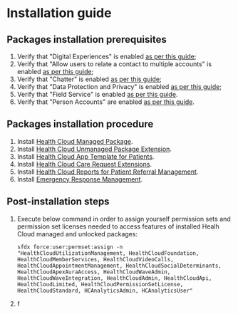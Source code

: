 # Installation guide

## Packages installation prerequisites
1. Verify that "Digital Experiences" is enabled [as per this guide](https://help.salesforce.com/s/articleView?id=sf.networks_enable.htm&language=en_US);
2. Verify that "Allow users to relate a contact to multiple accounts" is enabled [as per this guide](https://help.salesforce.com/s/articleView?id=sf.enable_shared_contacts.htm&type=5);
3. Verify that "Chatter" is enabled [as per this guide](https://help.salesforce.com/s/articleView?id=sf.enable_chatter_settings.htm&type=5);
4. Verify that "Data Protection and Privacy" is enabled [as per this guide](https://help.salesforce.com/s/articleView?id=sf.admin_make_data_protection_details_available_in_records.htm&type=5);
5. Verify that "Field Service" is enabled [as per this guide](https://help.salesforce.com/s/articleView?id=sf.fs_enable.htm&type=5).
6. Verify that "Person Accounts" are enabled [as per this guide](https://help.salesforce.com/s/articleView?id=sf.emergency_response_admin_enable_person_accounts.htm&type=5).

## Packages installation procedure
1. Install [Health Cloud Managed Package](https://carebarriers-dev-ed.lightning.force.com/packagingSetupUI/ipLanding.app?apvId=04t4W000002kbyV).
2. Install [Health Cloud Unmanaged Package Extension](http://industries.force.com/healthcloudextension).
3. Install [Health Cloud App Template for Patients](http://industries.force.com/healthcloudextensionpatientapp).
4. Install [Health Cloud Care Request Extensions](http://industries.force.com/healthcloudextensioncarerequest).
5. Install [Health Cloud Reports for Patient Referral Management](http://industries.force.com/healthcloudextensionreferralmgmt).
6. Install [Emergency Response Management](http://industries.force.com/healthcloudextensionerm).

## Post-installation steps
1. Execute below command in order to assign yourself permission sets and permission set licenses needed to access features of installed Healh Cloud managed and unlocked packages:
    ```
    sfdx force:user:permset:assign -n "HealthCloudUtilizationManagement, HealthCloudFoundation, HealthCloudMemberServices, HealthCloudVideoCalls, HealthCloudAppointmentManagement, HealthCloudSocialDeterminants, HealthCloudApexAuraAccess, HealthCloudWaveAdmin, HealthCloudWaveIntegration, HealthCloudAdmin, HealthCloudApi, HealthCloudLimited, HealthCloudPermissionSetLicense, HealthCloudStandard, HCAnalyticsAdmin, HCAnalyticsUser"
    ```
2. f
